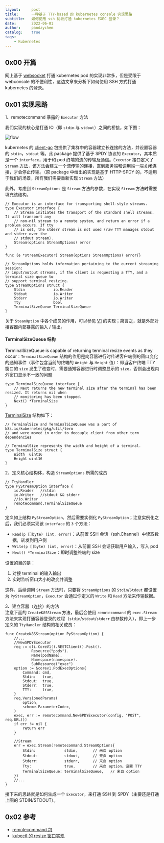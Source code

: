 ```yaml
---
layout:     post
title:      一种基于 TTY-based 的 kubernetes console 实现思路
subtitle:   如何使用 ssh 协议打通 kubernetes EXEC 登录？
date:       2022-06-01
author:     pandaychen
catalog:    true
tags:
    - Kubernetes
---
```


##  0x00    开篇
网上基于 [websocket](https://github.com/gorilla/websocket) 打通 kubernetes pod 的实现非常多，但是受限于 webconsole 的不便利性，这边文章来分析下如何使用 SSH 方式打通 kubernetes 的登录。


##  0x01    实现思路

1、remotecommand 暴露的 `Executor` 方法 <br>

我们实现的核心是打通 IO（即 `stdin` 与 `stdout`）之间的桥接，如下图：

![flow](https://raw.githubusercontent.com/pandaychen/pandaychen.github.io/master/blog_img/ssh/ssh2kubernetesflow.png)

kubernetes 的 [client-go](https://github.com/kubernetes/client-go/blob/master/tools/remotecommand/remotecommand.go) 包提供了集群中的容器建立长连接的方法，并设置容器的 `stdin`，`stdout` 等。此 package 提供了基于 SPDY 协议的 `Executor`，其本质是一个 `interface`，用于和 pod 终端的流的传输及通信。`Executor` 接口定义了 `Stream` [方法](https://github.com/kubernetes/client-go/blob/master/tools/remotecommand/remotecommand.go#L108)，该方法会建立一个流传输的连接，直到服务端和调用端一端关闭连接，才会停止传输。（原 package 中给出的实现是基于 HTTP-SPDY 的，不适用于我们的场景，所有我们需要重新实现 `Stream` 方法）

此外，考虑到 `StreamOptions` 是 `Stream` 方法的参数，在实现 `Stream` 方法时需要填充该结构。

```golang
// Executor is an interface for transporting shell-style streams.
type Executor interface {
	// Stream initiates the transport of the standard shell streams. It will transport any
	// non-nil stream to a remote system, and return an error if a problem occurs. If tty
	// is set, the stderr stream is not used (raw TTY manages stdout and stderr over the
	// stdout stream).
	Stream(options StreamOptions) error
}

func (e *streamExecutor) Stream(options StreamOptions) error{}

// StreamOptions holds information pertaining to the current streaming session:
// input/output streams, if the client is requesting a TTY, and a terminal size queue to
// support terminal resizing.
type StreamOptions struct {
	Stdin             io.Reader
	Stdout            io.Writer
	Stderr            io.Writer
	Tty               bool
	TerminalSizeQueue TerminalSizeQueue
}
```

关于 `SteamOption` 中各个成员的作用，可以参见 [V1](https://github.com/kubernetes/client-go/blob/master/tools/remotecommand/v1.go) 的实现；简言之，就是外部对接容器内部暴露的输入 / 输出。

####	TerminalSizeQueue 结构
TerminalSizeQueue is capable of returning terminal resize events as they occur：`TerminalSizeQueue` 结构的作用是向容器进行时传递客户端侧的窗口变化的通知事件（事件包含当前的终端的 `Weight` 与 `Height` 值）：即当客户终端 TTY 窗口的 `size` 发生了改变时，需要通知容器进行时调整显示的 `size`，否则会出现内外窗口显示不一致的问题

```golang
type TerminalSizeQueue interface {
	// Next returns the new terminal size after the terminal has been resized. It returns nil when
	// monitoring has been stopped.
	Next() *TerminalSize
}
```

[TerminalSize](https://github.com/kubernetes/client-go/blob/v0.24.4/tools/remotecommand/resize.go#L29) 结构如下：
```golang
// TerminalSize and TerminalSizeQueue was a part of k8s.io/kubernetes/pkg/util/term
// and were moved in order to decouple client from other term dependencies

// TerminalSize represents the width and height of a terminal.
type TerminalSize struct {
	Width  uint16
	Height uint16
}
```


2、定义核心结构体，构造 `StreamOptions` 所需的成员 <br>
```golang
// TtyHandler
type PyStreamOption interface {
	io.Reader	//stdin
	io.Writer	//stdout && stderr
	//io.Writer
	remotecommand.TerminalSizeQueue
}
```
定义如上结构 `PyStreamOption`，然后需要实例化 `PyStreamOption`；注意实例化之后，我们必须实现该 `interface` 的 `3` 个方法：

-	`Read(p []byte) (int, error)`：从前置 SSH 会话（ssh.Channel）中读取数据，转发到用户侧
-	`Write(p []byte) (int, error)`：从前置 SSH 会话获取用户输入，写入 pod
-	`Next() *TerminalSize`：即时调整终端的 size

设置的目的是：
1.	对接 terminal 的输入输出
2.	实时监听窗口大小的改变并调整

这样，后续调用 `Stream` 方法时，只要将 `StreamOptions` 的 `Stdin`/`Stdout` 都设置为 `PyStreamOption`，`Executor` 会通过你定义的 `Write` 和 `Read` 方法来传输数据。

3、建立容器（连接）的方法 <br>
注意下面的 `CreateK8SStream` 方法，最后会使用 `remotecommand` 的 `exec.Stream` 方法来实现打通容器登录的过程（`stdin`/`stdout`/`stderr` 由参数传入），即上一步定义的 `TtyHandler` 结构的相关成员：
```golang
func CreateK8SStream(option PyStreamOption) {
	//...
	//NewSPDYExecutor
	req := cli.CoreV1().RESTClient().Post().
			Resource("pods").
			Name(podName).
			Namespace(namespace).
			SubResource("exec")
	option := &corev1.PodExecOptions{
		Command: cmd,
		Stdin:   true,
		Stdout:  true,
		Stderr:  true,
		TTY:     true,
	}
	req.VersionedParams(
		option,
		scheme.ParameterCodec,
	)
	exec, err := remotecommand.NewSPDYExecutor(config, "POST", req.URL())
	if err != nil {
		return err
	}

	//Stream
	err = exec.Stream(remotecommand.StreamOptions{
		Stdin:             stdin,		// 来自 option
		Stdout:            stdout,		// 来自 option
		Stderr:            stderr,		// 来自 option
		Tty:               true,		// 来自 option，设置 TTY
		TerminalSizeQueue: terminalSizeQueue,	// 来自 option
	})
	//...
}
```

接下来的思路就是如何生成一个 `Executor`，来打通 SSH 到 SPDY（主要还是打通上图的 STDIN/STDOUT）。


##  0x02	参考
-	[remotecommand 包](https://github.com/kubernetes/client-go/blob/master/tools/remotecommand)
-	[kubectl 的 resize 窗口实现](https://github.com/kubernetes/kubectl/blob/master/pkg/util/term/resize.go)